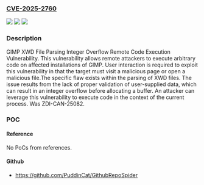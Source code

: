 ### [CVE-2025-2760](https://cve.mitre.org/cgi-bin/cvename.cgi?name=CVE-2025-2760)
![](https://img.shields.io/static/v1?label=Product&message=GIMP&color=blue)
![](https://img.shields.io/static/v1?label=Version&message=%3D%202.10.38%20&color=brighgreen)
![](https://img.shields.io/static/v1?label=Vulnerability&message=CWE-190%3A%20Integer%20Overflow%20or%20Wraparound&color=brighgreen)

### Description

GIMP XWD File Parsing Integer Overflow Remote Code Execution Vulnerability. This vulnerability allows remote attackers to execute arbitrary code on affected installations of GIMP. User interaction is required to exploit this vulnerability in that the target must visit a malicious page or open a malicious file.The specific flaw exists within the parsing of XWD files. The issue results from the lack of proper validation of user-supplied data, which can result in an integer overflow before allocating a buffer. An attacker can leverage this vulnerability to execute code in the context of the current process. Was ZDI-CAN-25082.

### POC

#### Reference
No PoCs from references.

#### Github
- https://github.com/PuddinCat/GithubRepoSpider

